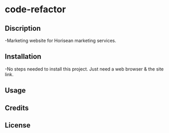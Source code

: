# code-refactor

## Discription

-Marketing website for Horisean marketing services.

## Installation

-No steps needed to install this project. Just need a web browser & the site link.

## Usage

## Credits

## License
